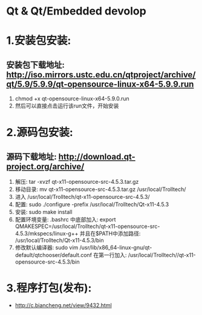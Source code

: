 # Qt & Qt/Embedded devolop

# 1.安装包安装:
## 安装包下载地址: http://iso.mirrors.ustc.edu.cn/qtproject/archive/qt/5.9/5.9.9/qt-opensource-linux-x64-5.9.9.run
1. chmod +x qt-opensource-linux-x64-5.9.0.run
2. 然后可以直接点击运行该run文件，开始安装

# 2.源码包安装:
## 源码下载地址: http://download.qt-project.org/archive/
1. 解压: tar -xvzf qt-x11-opensource-src-4.5.3.tar.gz
2. 移动目录: mv qt-x11-opensource-src-4.5.3.tar.gz /usr/local/Trolltech/
3. 进入 /usr/local/Trolltech/qt-x11-opensource-src-4.5.3/
4. 配置: sudo ./configure -prefix /usr/local/Trolltech/Qt-x11-4.5.3
5. 安装: sudo make install
6. 配置环境变量:
	.bashrc 中底部加入: export QMAKESPEC=/usr/local/Trolltech/qt-x11-opensource-src-4.5.3/mkspecs/linux-g++
	并且在$PATH中添加路径: /usr/local/Trolltech/Qt-x11-4.5.3/bin
7. 修改默认编译器:
	sudo vim /usr/lib/x86_64-linux-gnu/qt-default/qtchooser/default.conf
	在第一行加入: /usr/local/Trolltech//qt-x11-opensource-src-4.5.3/bin


# 3.程序打包(发布):
- http://c.biancheng.net/view/9432.html
